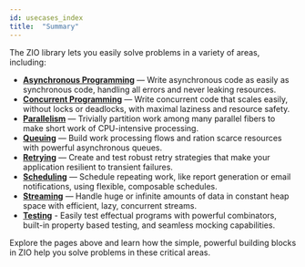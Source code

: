 ```yaml
---
id: usecases_index
title:  "Summary"
---
```


The ZIO library lets you easily solve problems in a variety of areas, including:

 - [**Asynchronous Programming**](./usecases_asynchronous) — Write asynchronous code as easily as synchronous code, handling all errors and never leaking resources.
 - [**Concurrent Programming**](./usecases_concurrency) — Write concurrent code that scales easily, without locks or deadlocks, with maximal laziness and resource safety.
 - [**Parallelism**](./usecases_parallelism) — Trivially partition work among many parallel fibers to make short work of CPU-intensive processing.
 - [**Queuing**](./usecases_queueing) — Build work processing flows and ration scarce resources with powerful asynchronous queues.
 - [**Retrying**](./usecases_retrying) — Create and test robust retry strategies that make your application resilient to transient failures.
 - [**Scheduling**](./usecases_scheduling) — Schedule repeating work, like report generation or email notifications, using flexible, composable schedules.
 - [**Streaming**](./usecases_streaming) — Handle huge or infinite amounts of data in constant heap space with efficient, lazy, concurrent streams.
 - [**Testing**](./usecases_testing) - Easily test effectual programs with powerful combinators, built-in property based testing, and seamless mocking capabilities.

Explore the pages above and learn how the simple, powerful building blocks in ZIO help you solve problems in these critical areas.
